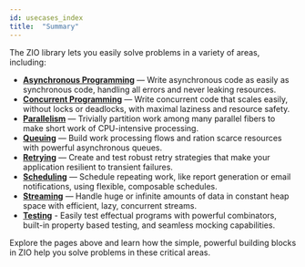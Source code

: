 ```yaml
---
id: usecases_index
title:  "Summary"
---
```


The ZIO library lets you easily solve problems in a variety of areas, including:

 - [**Asynchronous Programming**](./usecases_asynchronous) — Write asynchronous code as easily as synchronous code, handling all errors and never leaking resources.
 - [**Concurrent Programming**](./usecases_concurrency) — Write concurrent code that scales easily, without locks or deadlocks, with maximal laziness and resource safety.
 - [**Parallelism**](./usecases_parallelism) — Trivially partition work among many parallel fibers to make short work of CPU-intensive processing.
 - [**Queuing**](./usecases_queueing) — Build work processing flows and ration scarce resources with powerful asynchronous queues.
 - [**Retrying**](./usecases_retrying) — Create and test robust retry strategies that make your application resilient to transient failures.
 - [**Scheduling**](./usecases_scheduling) — Schedule repeating work, like report generation or email notifications, using flexible, composable schedules.
 - [**Streaming**](./usecases_streaming) — Handle huge or infinite amounts of data in constant heap space with efficient, lazy, concurrent streams.
 - [**Testing**](./usecases_testing) - Easily test effectual programs with powerful combinators, built-in property based testing, and seamless mocking capabilities.

Explore the pages above and learn how the simple, powerful building blocks in ZIO help you solve problems in these critical areas.
